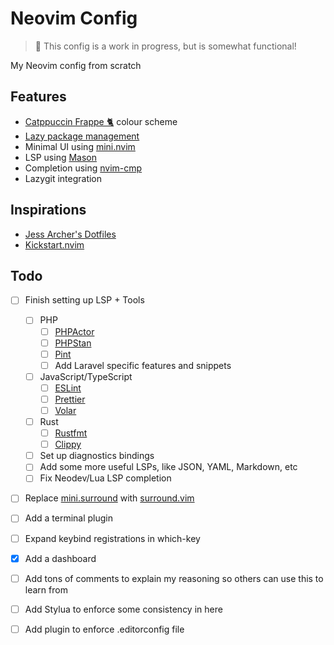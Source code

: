 # Neovim Config

> 🚧 This config is a work in progress, but is somewhat functional!

My Neovim config from scratch

## Features

- [Catppuccin Frappe 🐈](https://github.com/catppuccin/nvim) colour scheme
- [Lazy package management](https://github.com/folke/lazy.nvim)
- Minimal UI using [mini.nvim](https://github.com/echasnovski/mini.nvim)
- LSP using [Mason](https://github.com/williamboman/mason.nvim)
- Completion using [nvim-cmp](https://github.com/hrsh7th/nvim-cmp)
- Lazygit integration

## Inspirations

- [Jess Archer's Dotfiles](https://github.com/jessarcher/dotfiles)
- [Kickstart.nvim](https://github.com/nvim-lua/kickstart.nvim)

## Todo

- [ ] Finish setting up LSP + Tools
    - [ ] PHP
        - [ ] [PHPActor](https://github.com/phpactor/phpactor)
        - [ ] [PHPStan](https://phpstan.org/)
        - [ ] [Pint](https://laravel.com/docs/10.x/pint)
        - [ ] Add Laravel specific features and snippets
    - [ ] JavaScript/TypeScript
        - [ ] [ESLint](https://eslint.org)
        - [ ] [Prettier](https://prettier.io)
        - [ ] [Volar](https://github.com/vuejs/language-tools)
    - [ ] Rust
        - [ ] [Rustfmt](https://github.com/rust-lang/rustfmt)
        - [ ] [Clippy](https://github.com/rust-lang/rust-clippy)
    - [ ] Set up diagnostics bindings
    - [ ] Add some more useful LSPs, like JSON, YAML, Markdown, etc
    - [ ] Fix Neodev/Lua LSP completion
- [ ] Replace [mini.surround](https://github.com/echasnovski/mini.surround) with [surround.vim](https://github.com/tpope/vim-surround)
- [ ] Add a terminal plugin
- [ ] Expand keybind registrations in which-key
- [x] Add a dashboard
- [ ] Add tons of comments to explain my reasoning so others can use this to learn from
- [ ] Add Stylua to enforce some consistency in here
- [ ] Add plugin to enforce .editorconfig file

